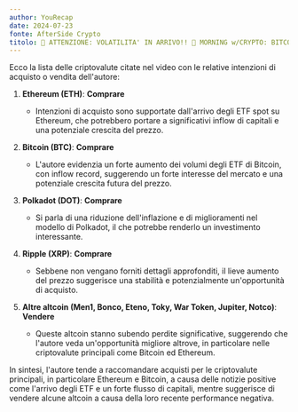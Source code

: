 ```yaml
---
author: YouRecap
date: 2024-07-23
fonte: AfterSide Crypto
titolo: 🚨 ATTENZIONE: VOLATILITA' IN ARRIVO!! 🚨 MORNING w/CRYPTO: BITCOIN / ALTCOINS [time sensitive]
---
```


Ecco la lista delle criptovalute citate nel video con le relative intenzioni di acquisto o vendita dell'autore:

1. **Ethereum (ETH)**: **Comprare**
   - Intenzioni di acquisto sono supportate dall'arrivo degli ETF spot su Ethereum, che potrebbero portare a significativi inflow di capitali e una potenziale crescita del prezzo.

2. **Bitcoin (BTC)**: **Comprare**
   - L'autore evidenzia un forte aumento dei volumi degli ETF di Bitcoin, con inflow record, suggerendo un forte interesse del mercato e una potenziale crescita futura del prezzo.

3. **Polkadot (DOT)**: **Comprare**
   - Si parla di una riduzione dell'inflazione e di miglioramenti nel modello di Polkadot, il che potrebbe renderlo un investimento interessante.

4. **Ripple (XRP)**: **Comprare**
   - Sebbene non vengano forniti dettagli approfonditi, il lieve aumento del prezzo suggerisce una stabilità e potenzialmente un'opportunità di acquisto.

5. **Altre altcoin (Men1, Bonco, Eteno, Toky, War Token, Jupiter, Notco)**: **Vendere**
   - Queste altcoin stanno subendo perdite significative, suggerendo che l'autore veda un'opportunità migliore altrove, in particolare nelle criptovalute principali come Bitcoin ed Ethereum.

In sintesi, l'autore tende a raccomandare acquisti per le criptovalute principali, in particolare Ethereum e Bitcoin, a causa delle notizie positive come l'arrivo degli ETF e un forte flusso di capitali, mentre suggerisce di vendere alcune altcoin a causa della loro recente performance negativa.
